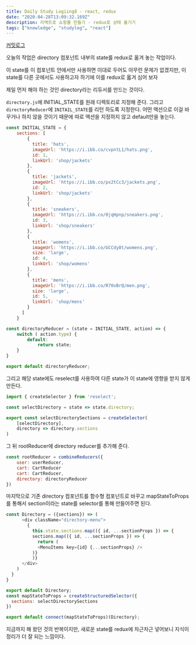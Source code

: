 ```yaml
---
title: Daily Study Logiing8 - react, redux
date: "2020-04-28T13:09:32.169Z"
description: 리액트로 쇼핑몰 만들기 - redux로 상태 옮기기 
tags: ["knowledge", "studylog", "react"] 
---
```

[커밋로그](https://github.com/Jesscha/react-shoppingmall/commit/8166ffcec7ee36aedfa84f312b9f7d5dee2b4633)

오늘의 작업은 directory 컴포넌트 내부의 state를 redux로 옮겨 놓는 작업이다. 

이 state를 이 컴포넌트 안에서만 사용하면 이대로 두어도 아무런 문제가 없겠지만, 이 state를 다른 곳에서도 사용하고자 하기에 이를 redux로 옯겨 심어 보자 

제일 먼저 해야 하는 것인 directory라는 리듀서를 만드는 것이다. 

`directory.js`에 INITIAL_STATE를 원래 디렉토리로 지정해 준다. 그리고 `directoryReducer`에 `INITAIL_STATE`를 리턴 하도록 지정한다. 어떤 액션으로 이걸 바꾸거나 하지 않을 것이기 때문에 따로 액션을 지정하지 않고 default만을 놓는다. 

```javascript
const INITIAL_STATE = {
    sections: [
        {
          title: 'hats',
          imageUrl: 'https://i.ibb.co/cvpntL1/hats.png',
          id: 1,
          linkUrl: 'shop/jackets'
        },
        {
          title: 'jackets',
          imageUrl: 'https://i.ibb.co/px2tCc3/jackets.png',
          id: 2,
          linkUrl: 'shop/jackets'
        },
        {
          title: 'sneakers',
          imageUrl: 'https://i.ibb.co/0jqHpnp/sneakers.png',
          id: 3,
          linkUrl: 'shop/sneakers'
        },
        {
          title: 'womens',
          imageUrl: 'https://i.ibb.co/GCCdy8t/womens.png',
          size: 'large',
          id: 4,
          linkUrl: 'shop/womens'
        },
        {
          title: 'mens',
          imageUrl: 'https://i.ibb.co/R70vBrQ/men.png',
          size: 'large',
          id: 5,
          linkUrl: 'shop/mens'
        }
      ]
    }

const directoryReducer = (state = INITIAL_STATE, action) => {
    switch ( action.type) {
        default:
            return state; 
    }
}

export default directoryReducer; 
```

그리고 해당 state에도 reselect를 사용하여 다른 state가 이 state에 영향을 받지 않게 만든다. 

```javascript
import { createSelector } from 'reselect';

const selectDirectory = state => state.directory;

export const selectDirectorySections = createSelector(
    [selectDirectory],
    directory => directory.sections
) 
```
그 뒤 rootReducer에 directory reducer를 추가해 준다. 

```javascript
const rootReducer = combineReducers({
    user: userReducer,
    cart: CartReducer
    cart: CartReducer,
    directory: directoryReducer
})
```

마지막으로 기존 directory 컴포넌트를 함수형 컴포넌트로 바꾸고 mapStateToProps를 통해서 section이라는 state를 selector를 통해 만들어주면 된다. 

```javascript
const Directory = ({sections}) => (
      <div className="directory-menu">
        {
          this.state.sections.map(({ id, ...sectionProps }) => {
          sections.map(({ id, ...sectionProps }) => {
            return (
            <MenuItems key={id} {...sectionProps} />
          )}
          )}
      </div>
    )
  }
}

export default Directory; 
const mapStateToProps = createStructuredSelector({
  sections: selectDirectorySections
})

export default connect(mapStateToProps)(Directory); 
```


지금까지 해 왔던 것의 반복이지만, 새로운 state를 redux에 차근차근 넣어보니 지식이 정리가 더 잘 되는 느낌이다. 